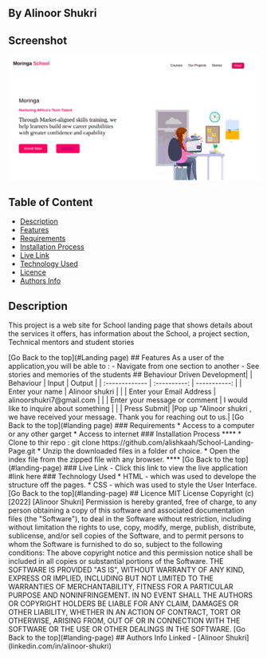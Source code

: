 # 
 ## By Alinoor Shukri
## Screenshot
 ![image](./Assets/images/screenshot2.png)
 ## Table of Content
 - [Description](#description)
 - [Features](#features)
 - [Requirements](#requirements)
 - [Installation Process](#installation-Process)
 - [Live Link](#Live-Link)
 - [Technology  Used](#technology-Used)
 - [Licence](#licence)
 - [Authors Info](#Authors-Info)
 ## Description
 <p>This project is a web site for School landing page that shows details about the services it offers, has information about the School, a project section, Technical mentors and student stories</p>
[Go Back to the top](#Landing page)
## Features
As a user of the application,you will be able to :
 - Navigate from one section to another
 - See stories and memories of the students
## Behaviour Driven Development|
| Behaviour      | Input        | Output       |
| :------------- | :----------: | -----------: |
|  Enter your name  |   Alinoor shukri |     |
| Enter your Email Address  | alinoorshukri7@gmail.com |   |
| Enter your message or comment   |  I would like to inquire about something     |     |
| Press Submit|     |Pop up "Alinoor shukri , we have received your message. Thank you for reaching out to us.|
[Go Back to the top](#landing page)
 ###  Requirements
 * Access to  a computer or any other garget
 * Access to internet
 ### Installation Process
 ****
* Clone to thir repo : git clone https://github.com/alishkaah/School-Landing-Page.git
* Unzip the downloaded files in a folder of choice.
* Open the index file from the zipped file with any browser.
 ****
 [Go Back to the top](#landing-page)
### Live Link
- Click this link to view the live application #link here
### Technology  Used
* HTML - which was used to develope the structure off the pages.
* CSS - which was used to style the User Interface.
[Go Back to the top](#landing-page)
## Licence
MIT License
Copyright (c) [2022] [Alinoor Shukri]
Permission is hereby granted, free of charge, to any person obtaining a copy
of this software and associated documentation files (the "Software"), to deal
in the Software without restriction, including without limitation the rights
to use, copy, modify, merge, publish, distribute, sublicense, and/or sell
copies of the Software, and to permit persons to whom the Software is
furnished to do so, subject to the following conditions:
The above copyright notice and this permission notice shall be included in all
copies or substantial portions of the Software.
THE SOFTWARE IS PROVIDED "AS IS", WITHOUT WARRANTY OF ANY KIND, EXPRESS OR
IMPLIED, INCLUDING BUT NOT LIMITED TO THE WARRANTIES OF MERCHANTABILITY,
FITNESS FOR A PARTICULAR PURPOSE AND NONINFRINGEMENT. IN NO EVENT SHALL THE
AUTHORS OR COPYRIGHT HOLDERS BE LIABLE FOR ANY CLAIM, DAMAGES OR OTHER
LIABILITY, WHETHER IN AN ACTION OF CONTRACT, TORT OR OTHERWISE, ARISING FROM,
OUT OF OR IN CONNECTION WITH THE SOFTWARE OR THE USE OR OTHER DEALINGS IN THE
SOFTWARE.
[Go Back to the top](#landing-page)
## Authors Info
Linked - [Alinoor Shukri](linkedin.com/in/alinoor-shukri)
 